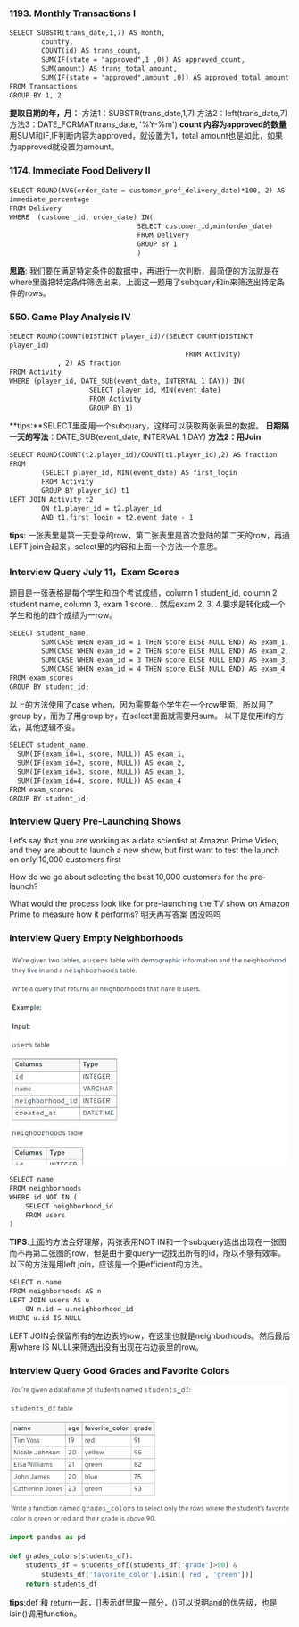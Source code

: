 ### 1193. Monthly Transactions I
``` mysql
SELECT SUBSTR(trans_date,1,7) AS month,
        country,
        COUNT(id) AS trans_count,
        SUM(IF(state = "approved",1 ,0)) AS approved_count,
        SUM(amount) AS trans_total_amount,
        SUM(IF(state = "approved",amount ,0)) AS approved_total_amount
FROM Transactions
GROUP BY 1, 2
```

**提取日期的年，月：**
方法1：SUBSTR(trans_date,1,7) 
方法2：left(trans_date,7)
方法3：DATE_FORMAT(trans_date, '%Y-%m')
**count 内容为approved的数量**
用SUM和IF,IF判断内容为approved，就设置为1，total amount也是如此，如果为approved就设置为amount。

### 1174. Immediate Food Delivery II
``` mysql
SELECT ROUND(AVG(order_date = customer_pref_delivery_date)*100, 2) AS immediate_percentage
FROM Delivery
WHERE  (customer_id, order_date) IN(
                                SELECT customer_id,min(order_date)
                                FROM Delivery
                                GROUP BY 1
                                )
```
**思路**: 我们要在满足特定条件的数据中，再进行一次判断，最简便的方法就是在where里面把特定条件筛选出来。上面这一题用了subquary和in来筛选出特定条件的rows。

### 550. Game Play Analysis IV
``` mysql
SELECT ROUND(COUNT(DISTINCT player_id)/(SELECT COUNT(DISTINCT player_id) 
                                            FROM Activity) 
            , 2) AS fraction
FROM Activity
WHERE (player_id, DATE_SUB(event_date, INTERVAL 1 DAY)) IN(
                    SELECT player_id, MIN(event_date)
                    FROM Activity
                    GROUP BY 1)
```
**tips:**SELECT里面用一个subquary，这样可以获取两张表里的数据。
**日期隔一天的写法**：DATE_SUB(event_date, INTERVAL 1 DAY)
**方法2：用Join**
``` mysql
SELECT ROUND(COUNT(t2.player_id)/COUNT(t1.player_id),2) AS fraction
FROM
        (SELECT player_id, MIN(event_date) AS first_login 
        FROM Activity 
        GROUP BY player_id) t1 
LEFT JOIN Activity t2
        ON t1.player_id = t2.player_id 
        AND t1.first_login = t2.event_date - 1
```
**tips**: 一张表里是第一天登录的row，第二张表里是首次登陆的第二天的row，再通LEFT join合起来，select里的内容和上面一个方法一个意思。

### Interview Query July 11，Exam Scores
题目是一张表格是每个学生和四个考试成绩，column 1 student_id, column 2 student name, column 3, exam 1 score... 然后exam 2, 3, 4.要求是转化成一个学生和他的四个成绩为一row。
``` mysql
SELECT student_name,
        SUM(CASE WHEN exam_id = 1 THEN score ELSE NULL END) AS exam_1,
        SUM(CASE WHEN exam_id = 2 THEN score ELSE NULL END) AS exam_2,
        SUM(CASE WHEN exam_id = 3 THEN score ELSE NULL END) AS exam_3,
        SUM(CASE WHEN exam_id = 4 THEN score ELSE NULL END) AS exam_4
FROM exam_scores
GROUP BY student_id;
```
以上的方法使用了case when，因为需要每个学生在一个row里面，所以用了group by，而为了用group by，在select里面就需要用sum。
以下是使用if的方法，其他逻辑不变。
``` mysql
SELECT student_name,
  SUM(IF(exam_id=1, score, NULL)) AS exam_1,
  SUM(IF(exam_id=2, score, NULL)) AS exam_2,
  SUM(IF(exam_id=3, score, NULL)) AS exam_3,
  SUM(IF(exam_id=4, score, NULL)) AS exam_4
FROM exam_scores
GROUP BY student_id;
```
### Interview Query Pre-Launching Shows
Let’s say that you are working as a data scientist at Amazon Prime Video, and they are about to launch a new show, but first want to test the launch on only 10,000 customers first

How do we go about selecting the best 10,000 customers for the pre-launch?

What would the process look like for pre-launching the TV show on Amazon Prime to measure how it performs?
明天再写答案 困没呜呜

### Interview Query Empty Neighborhoods
![alt text](image.png)

``` mysql
SELECT name
FROM neighborhoods
WHERE id NOT IN (
    SELECT neighborhood_id
    FROM users
)
```
**TIPS**:上面的方法会好理解，两张表用NOT IN和一个subquery选出出现在一张图而不再第二张图的row，但是由于要query一边找出所有的id，所以不够有效率。以下的方法是用left join，应该是一个更efficient的方法。
``` mysql
SELECT n.name   
FROM neighborhoods AS n 
LEFT JOIN users AS u
    ON n.id = u.neighborhood_id
WHERE u.id IS NULL
```
LEFT JOIN会保留所有的左边表的row，在这里也就是neighborhoods。然后最后用where IS NULL来筛选出没有出现在右边表里的row。

### Interview Query Good Grades and Favorite Colors
![alt text](image-1.png)
``` python
import pandas as pd

def grades_colors(students_df):
    students_df = students_df[(students_df['grade']>90) &
        students_df['favorite_color'].isin(['red', 'green'])]
    return students_df
```
**tips**:def 和 return一起，[]表示df里取一部分，()可以说明and的优先级，也是isin()调用function。